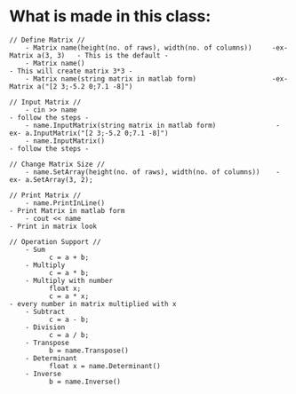 # What is made in this class:

	// Define Matrix //
		- Matrix name(height(no. of raws), width(no. of columns))     -ex- Matrix a(3, 3)   - This is the default -
		- Matrix name()                                                                     - This will create matrix 3*3 -
		- Matrix name(string matrix in matlab form)                   -ex- Matrix a("[2 3;-5.2 0;7.1 -8]")
	
	// Input Matrix //
		- cin >> name                                                                        - follow the steps -
		- name.InputMatrix(string matrix in matlab form)               -ex- a.InputMatrix("[2 3;-5.2 0;7.1 -8]")
		- name.InputMatrix()                                                                 - follow the steps -

	// Change Matrix Size //
		- name.SetArray(height(no. of raws), width(no. of columns))    -ex- a.SetArray(3, 2);

	// Print Matrix //
		- name.PrintInLine()                                                                 - Print Matrix in matlab form
		- cout << name                                                                       - Print in matrix look

	// Operation Support //
		- Sum
			  c = a + b;
		- Multiply
			  c = a * b;
		- Multiply with number
			  float x;
			  c = a * x;                                                                       - every number in matrix multiplied with x
		- Subtract
			  c = a - b;
		- Division
			  c = a / b;
		- Transpose
			  b = name.Transpose()
		- Determinant
			  float x = name.Determinant()
		- Inverse
			  b = name.Inverse()
